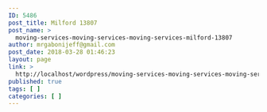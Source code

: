 ```yaml
---
ID: 5486
post_title: Milford 13807
post_name: >
  moving-services-moving-services-moving-services-milford-13807
author: mrgabonijeff@gmail.com
post_date: 2018-03-28 01:46:23
layout: page
link: >
  http://localhost/wordpress/moving-services-moving-services-moving-services-milford-13807/
published: true
tags: [ ]
categories: [ ]
---
```

